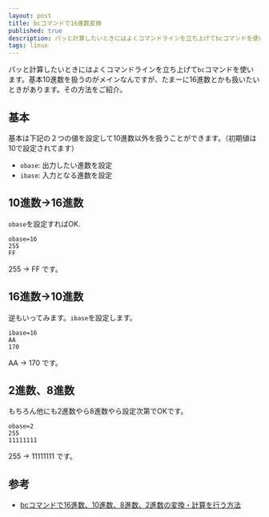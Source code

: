 ```yaml
---
layout: post
title: bcコマンドで16進数変換
published: true
description: パッと計算したいときにはよくコマンドラインを立ち上げてbcコマンドを使います。基本10進数を扱うのがメインなんですが、たまーに16進数とかも扱いたいときがあります。その方法をご紹介。
tags: linux
---
```


パッと計算したいときにはよくコマンドラインを立ち上げて`bc`コマンドを使います。基本10進数を扱うのがメインなんですが、たまーに16進数とかも扱いたいときがあります。その方法をご紹介。

## 基本

基本は下記の２つの値を設定して10進数以外を扱うことができます。（初期値は10で設定されてます）

* `obase`: 出力したい進数を設定
* `ibase`: 入力となる進数を設定

## 10進数→16進数

`obase`を設定すればOK.

    obase=16
    255
    FF

255 -> FF です。

## 16進数→10進数

逆もいってみます。`ibase`を設定します。

    ibase=16
    AA
    170

AA -> 170 です。

## 2進数、8進数

もちろん他にも2進数やら8進数やら設定次第でOKです。

    obase=2
    255
    11111111

255 -> 11111111 です。

## 参考

* [bcコマンドで16進数、10進数、8進数、2進数の変換・計算を行う方法](http://linux.just4fun.biz/%E9%80%86%E5%BC%95%E3%81%8DUNIX%E3%82%B3%E3%83%9E%E3%83%B3%E3%83%89/bc%E3%82%B3%E3%83%9E%E3%83%B3%E3%83%89%E3%81%A716%E9%80%B2%E6%95%B0%E3%80%8110%E9%80%B2%E6%95%B0%E3%80%818%E9%80%B2%E6%95%B0%E3%80%812%E9%80%B2%E6%95%B0%E3%81%AE%E5%A4%89%E6%8F%9B%E3%83%BB%E8%A8%88%E7%AE%97%E3%82%92%E8%A1%8C%E3%81%86.html)
